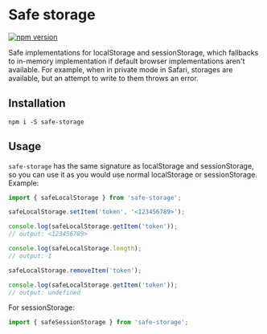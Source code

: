 # Safe storage

[![npm version](https://badge.fury.io/js/safe-storage.svg)](https://badge.fury.io/js/safe-storage)

Safe implementations for localStorage and sessionStorage, which fallbacks to in-memory implementation if default browser implementations aren't available. For example, when in private mode in Safari, storages are available, but an attempt to write to them throws an error.

## Installation

    npm i -S safe-storage

## Usage

`safe-storage` has the same signature as localStorage and sessionStorage, so you can use it as you would use normal localStorage or sessionStorage. Example:

```js
import { safeLocalStorage } from 'safe-storage';

safeLocalStorage.setItem('token', '<123456789>');

console.log(safeLocalStorage.getItem('token'));
// output: <123456789>

console.log(safeLocalStorage.length);
// output: 1 

safeLocalStorage.removeItem('token');

console.log(safeLocalStorage.getItem('token'));
// output: undefined

```

For sessionStorage:

```js
import { safeSessionStorage } from 'safe-storage';
```
